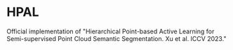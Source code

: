# HPAL
Official implementation of "Hierarchical Point-based Active Learning for Semi-supervised Point Cloud Semantic Segmentation. Xu et al. ICCV 2023."
